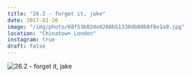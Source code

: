 ```yaml
---
title: "26.2 - forget it, jake"
date: 2017-01-26
image: "/img/photo/68f53b02de8268b51330db8068f8e1a9.jpg"
location: "Chinatown London"
instagram: true
draft: false
---
```


![26.2 - forget it, jake](/img/photo/68f53b02de8268b51330db8068f8e1a9.jpg)
